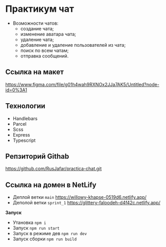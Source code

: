# Практикум чат

- Возможности чатов:
  - создание чата;
  - изменение аватара чата;
  - удаление чата;
  - добавление и удаление пользователей из чата;
  - поиск по всем чатам;
  - отправка сообщений.
  
## Ссылка на макет
https://www.figma.com/file/g01h4wah9RXNOx2JJa7AK5/Untitled?node-id=0%3A1

## Технологии 
- Handlebars 
- Parcel
- Scss
- Express
- Typescript

##  Репзиторий  Githab  
https://github.com/RusJafar/practica-chat.git

## Ссылка на домен в NetLify
* Деплой ветки `main` 
  https://willowy-khapse-0519d6.netlify.app/
* Деполой ветки `sprint_1`
  https://glittery-faloodeh-d4f42c.netlify.app/

__Запуск__
- Утановка `npm i`
- Запуск `npm run start`
- Запуск в режиме дев `npm run dev`
- Запуск сборки `npm run build`

